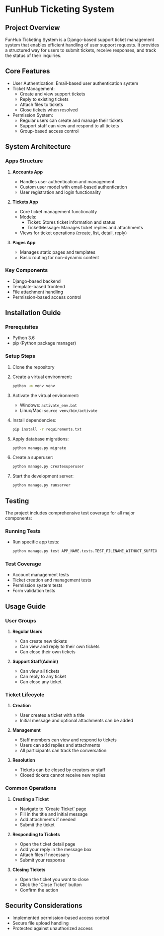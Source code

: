 # FunHub Ticketing System

## Project Overview

FunHub Ticketing System is a Django-based support ticket management system that enables efficient handling of user support requests. It provides a structured way for users to submit tickets, receive responses, and track the status of their inquiries.

## Core Features

- User Authentication: Email-based user authentication system
- Ticket Management:
  - Create and view support tickets
  - Reply to existing tickets
  - Attach files to tickets
  - Close tickets when resolved
- Permission System:
  - Regular users can create and manage their tickets
  - Support staff can view and respond to all tickets
  - Group-based access control

## System Architecture

### Apps Structure

1. **Accounts App**

   - Handles user authentication and management
   - Custom user model with email-based authentication
   - User registration and login functionality

2. **Tickets App**

   - Core ticket management functionality
   - Models:
     - Ticket: Stores ticket information and status
     - TicketMessage: Manages ticket replies and attachments
   - Views for ticket operations (create, list, detail, reply)

3. **Pages App**
   - Manages static pages and templates
   - Basic routing for non-dynamic content

### Key Components

- Django-based backend
- Template-based frontend
- File attachment handling
- Permission-based access control

## Installation Guide

### Prerequisites

- Python 3.6
- pip (Python package manager)

### Setup Steps

1. Clone the repository
2. Create a virtual environment:
   ```bash
   python -m venv venv
   ```
3. Activate the virtual environment:

   - Windows: `activate_env.bat`
   - Linux/Mac: `source venv/bin/activate`

4. Install dependencies:

   ```bash
   pip install -r requirements.txt
   ```

5. Apply database migrations:

   ```bash
   python manage.py migrate
   ```

6. Create a superuser:

   ```bash
   python manage.py createsuperuser
   ```

7. Start the development server:
   ```bash
   python manage.py runserver
   ```

## Testing

The project includes comprehensive test coverage for all major components:

### Running Tests

- Run specific app tests:
  ```bash
  python manage.py test APP_NAME.tests.TEST_FILENAME_WITHUOT_SUFFIX
  ```

### Test Coverage

- Account management tests
- Ticket creation and management tests
- Permission system tests
- Form validation tests

## Usage Guide

### User Groups

1. **Regular Users**

   - Can create new tickets
   - Can view and reply to their own tickets
   - Can close their own tickets

2. **Support Staff(Admin)**
   - Can view all tickets
   - Can reply to any ticket
   - Can close any ticket

### Ticket Lifecycle

1. **Creation**

   - User creates a ticket with a title
   - Initial message and optional attachments can be added

2. **Management**

   - Staff members can view and respond to tickets
   - Users can add replies and attachments
   - All participants can track the conversation

3. **Resolution**
   - Tickets can be closed by creators or staff
   - Closed tickets cannot receive new replies

### Common Operations

1. **Creating a Ticket**

   - Navigate to 'Create Ticket' page
   - Fill in the title and initial message
   - Add attachments if needed
   - Submit the ticket

2. **Responding to Tickets**

   - Open the ticket detail page
   - Add your reply in the message box
   - Attach files if necessary
   - Submit your response

3. **Closing Tickets**
   - Open the ticket you want to close
   - Click the 'Close Ticket' button
   - Confirm the action

## Security Considerations

- Implemented permission-based access control
- Secure file upload handling
- Protected against unauthorized access
